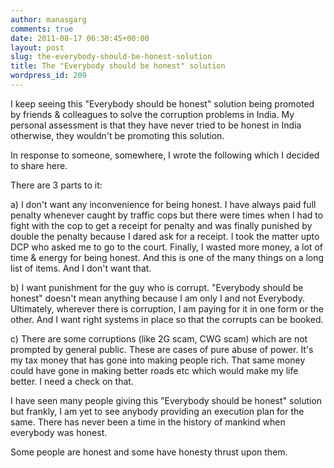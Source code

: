 ```yaml
---
author: manasgarg
comments: true
date: 2011-08-17 06:30:45+00:00
layout: post
slug: the-everybody-should-be-honest-solution
title: The "Everybody should be honest" solution
wordpress_id: 209
---
```


I keep seeing this "Everybody should be honest" solution being promoted by friends & colleagues to solve the corruption problems in India. My personal assessment is that they have never tried to be honest in India otherwise, they wouldn't be promoting this solution.

In response to someone, somewhere, I wrote the following which I decided to share here.

There are 3 parts to it: 

a) I don't want any inconvenience for being honest. I have always paid full penalty whenever caught by traffic cops but there were times when I had to fight with the cop to get a receipt for penalty and was finally punished by double the penalty because I dared ask for a receipt. I took the matter upto DCP who asked me to go to the court. Finally, I wasted more money, a lot of time & energy for being honest. And this is one of the many things on a long list of items. And I don't want that.

b) I want punishment for the guy who is corrupt. "Everybody should be honest" doesn't mean anything because I am only I and not Everybody. Ultimately, wherever there is corruption, I am paying for it in one form or the other. And I want right systems in place so that the corrupts can be booked.

c) There are some corruptions (like 2G scam, CWG scam) which are not prompted by general public. These are cases of pure abuse of power. It's my tax money that has gone into making people rich. That same money could have gone in making better roads etc which would make my life better. I need a check on that.

I have seen many people giving this "Everybody should be honest" solution but frankly, I am yet to see anybody providing an execution plan for the same. There has never been a time in the history of mankind when everybody was honest.

Some people are honest and some have honesty thrust upon them.
